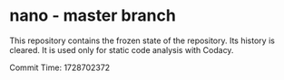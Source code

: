 # nano - master branch

This repository contains the frozen state of the repository.
Its history is cleared. It is used only for static code
analysis with Codacy.

Commit Time: 1728702372